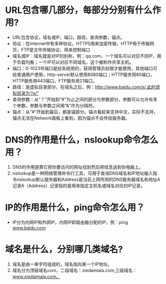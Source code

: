 # URL包含哪几部分，每部分分别有什么作用?
* URL包含协议，域名或IP，端口，路径，查询参数，锚点。
* 协议：在Internet中有多种协议，HTTPS用来加密传输，HTTP用于传输网页，FTP是文件传输协议，用来控制端口
* 域名或IP：域名就是对IP的别称，例：qq.com，一个域名可以对应不同IP，用于负载均衡；一个IP可以对应不同域名，这个被称作共享主机。
* 端口：0-1023号端口是给系统用的，获得管理员权限才能使用，其他端口可给普通用户使用，http-server默认使用8080端口；HTTP服务用80端口，HTTP服务用443端口，FTP服务用21端口。
* 路径：是虚拟目录部分，在域名之后，例：http://www.baidu.com/s/,此时虚拟目录为“/s/”
* 查询参数：从“？”开始到“#”为止之间的部分为参数部分，参数可以允许有多个参数，参数与参数之间用“&”作为分隔符。
* 锚点：从“#”开始到最后，都是锚部分。锚点看起来支持中文，实际不支持，锚点无法在Network面板上看到，因为锚点不会传给服务器。
# DNS的作用是什么，nslookup命令怎么用？
1. DNS的作用是靠它把你要访问的网址找到然后把信息送到你电脑上。
2. nslookup是一种网络管理命令行工具，可用于查询DNS域名和IP地址输入指令nslookup默认服务器和Address是当前上网所用的DNS服务器域名和地址A记录A（Address）记录指的是用来指定主机名或域名对应的IP记录。
# IP的作用是什么，ping命令怎么用？
* IP分为内网IP和外网IP，内网IP即路由器分配的IP，例：ping www.baidu.com
# 域名是什么，分别哪几类域名?
1. 域名是由一串字符组成的，域名指向某一个IP地址。
2. 域名分为顶级域名com，二级域名：xiedaimala.com,三级域名：www.xiedaimala.com。
   